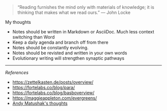 ---
---

> “Reading furnishes the mind only with materials of knowledge; it is thinking that makes what we read ours.”
― John Locke 


My thoughts
* Notes should be written in Markdown or AsciiDoc. Much less context switching than Word
* Keep a daily agenda and branch off from there
* Notes should be constantly evolving.
* Notes should be revisted and written in your own words
* Evolutionary writing will strengthen synaptic pathways


***
_References_

* https://zettelkasten.de/posts/overview/
* https://fortelabs.co/blog/para/
* https://fortelabs.co/blog/basboverview/
* https://maggieappleton.com/evergreens/
* [Andy Matushak's thoughts](https://notes.andymatuschak.org/)

